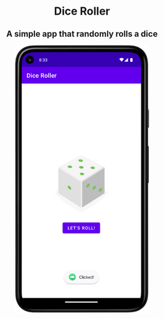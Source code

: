 <div align='center'>
 <h1>Dice Roller</h1>
 <h2>A simple app that randomly rolls a dice</h2>
 <img alt='App' src='/images/print1.png' width="350" height="700">
</div>
